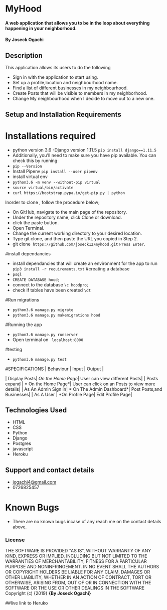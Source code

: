 # MyHood
#### A web application that allows you to be in the loop about everything happening in your neighborhood.
#### By Joseck Ogachi
## Description
This application allows its users to do the following

- Sign in with the application to start using.
- Set up a profile,location and neighbourhood name.
- Find a list of different businesses in my neighbourhood.
- Create Posts that will be visible to members in my neighborhood.
- Change My neighbourhood when I decide to move out to a new one.
## Setup and Installation Requirements
# Installations required
- python version 3.6
-Django version 1.11.5 `pip install django==1.11.5`
- Additionally, you’ll need to make sure you have pip available. You can check this by running:
- `pip --Version`
- Install Pipenv `pip install --user pipenv`
- install virtual env
- `python3.6 -m venv --without-pip virtual`
- `source virtual/bin/activate`
- `curl https://bootstrap.pypa.io/get-pip.py | python`

Inorder to clone , follow the procedure below;
- On GitHub, navigate to the main page of the repository.
- Under the repository name, click Clone or download.
- click the paste button.
- Open Terminal.
- Change the current working directory to your desired location.
- Type git clone, and then paste the URL you copied in Step 2.
- git clone` https://github.com/joseck12/myhood.git`
`Press Enter`.

#install dependancies
- install dependancies that will create an environment for the app to run
`pip3 install -r requirements.txt`
#creating a database
- `psql`
- `CREATE DATABASE hood;`
- connect to the database `\c hoodpro;`
- check if tables have been created `\dt`

#Run migrations
- `python3.6 manage.py migrate`
- `python3.6 manage.py makemigrations hood`

#Running the app
- `python3.6 manage.py runserver`
- Open terminal on ` localhost:8000`

#testing
- `python3.6 manage.py test `

#SPECIFICATIONS
| Behaviour | Input | Output |

| Display Posts| *On the Home Page*| User can view different Posts|
| Posts expand | * On the Home Page*| User can click on an Posts to view more details|
| As An Admin Sign in| * On The Admin Dashboard*| Post Posts,and Businesses|
| As A User   | *On Profile Page| Edit Profile Page|

## Technologies Used
- HTML
- CSS
- Python
- Django
- Postgres
- javascript
- Heroku

## Support and contact details
- jogachi4@gmail.com
- 0726825457

# Known Bugs
- There are no known bugs incase of any reach me on the contact details above.

### License
THE SOFTWARE IS PROVIDED "AS IS", WITHOUT WARRANTY OF ANY KIND, EXPRESS OR IMPLIED, INCLUDING BUT NOT LIMITED TO THE WARRANTIES OF MERCHANTABILITY, FITNESS FOR A PARTICULAR PURPOSE AND NONINFRINGEMENT. IN NO EVENT SHALL THE AUTHORS OR COPYRIGHT HOLDERS BE LIABLE FOR ANY CLAIM, DAMAGES OR OTHER LIABILITY, WHETHER IN AN ACTION OF CONTRACT, TORT OR OTHERWISE, ARISING FROM, OUT OF OR IN CONNECTION WITH THE SOFTWARE OR THE USE OR OTHER DEALINGS IN THE SOFTWARE
Copyright (c) {2019} **{By Joseck Ogachi}**

##live link to Heruko
